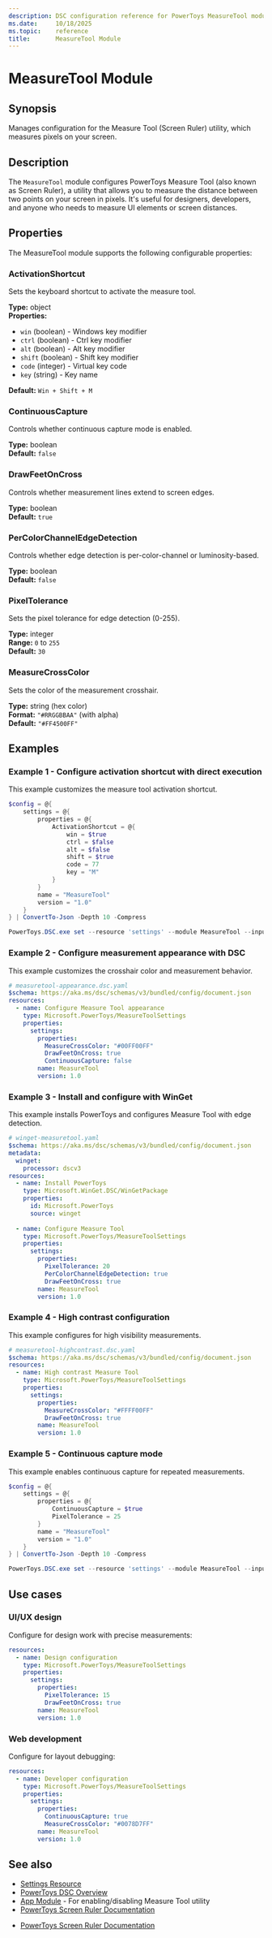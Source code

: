 ```yaml
---
description: DSC configuration reference for PowerToys MeasureTool module
ms.date:     10/18/2025
ms.topic:    reference
title:       MeasureTool Module
---
```


# MeasureTool Module

## Synopsis

Manages configuration for the Measure Tool (Screen Ruler) utility, which measures pixels on your screen.

## Description

The `MeasureTool` module configures PowerToys Measure Tool (also known as Screen Ruler), a utility that allows you to measure the distance between two points on your screen in pixels. It's useful for designers, developers, and anyone who needs to measure UI elements or screen distances.

## Properties

The MeasureTool module supports the following configurable properties:

### ActivationShortcut

Sets the keyboard shortcut to activate the measure tool.

**Type:** object  
**Properties:**
- `win` (boolean) - Windows key modifier
- `ctrl` (boolean) - Ctrl key modifier
- `alt` (boolean) - Alt key modifier
- `shift` (boolean) - Shift key modifier
- `code` (integer) - Virtual key code
- `key` (string) - Key name

**Default:** `Win + Shift + M`

### ContinuousCapture

Controls whether continuous capture mode is enabled.

**Type:** boolean  
**Default:** `false`

### DrawFeetOnCross

Controls whether measurement lines extend to screen edges.

**Type:** boolean  
**Default:** `true`

### PerColorChannelEdgeDetection

Controls whether edge detection is per-color-channel or luminosity-based.

**Type:** boolean  
**Default:** `false`

### PixelTolerance

Sets the pixel tolerance for edge detection (0-255).

**Type:** integer  
**Range:** `0` to `255`  
**Default:** `30`

### MeasureCrossColor

Sets the color of the measurement crosshair.

**Type:** string (hex color)  
**Format:** `"#RRGGBBAA"` (with alpha)  
**Default:** `"#FF4500FF"`

## Examples

### Example 1 - Configure activation shortcut with direct execution

This example customizes the measure tool activation shortcut.

```powershell
$config = @{
    settings = @{
        properties = @{
            ActivationShortcut = @{
                win = $true
                ctrl = $false
                alt = $false
                shift = $true
                code = 77
                key = "M"
            }
        }
        name = "MeasureTool"
        version = "1.0"
    }
} | ConvertTo-Json -Depth 10 -Compress

PowerToys.DSC.exe set --resource 'settings' --module MeasureTool --input $config
```

### Example 2 - Configure measurement appearance with DSC

This example customizes the crosshair color and measurement behavior.

```yaml
# measuretool-appearance.dsc.yaml
$schema: https://aka.ms/dsc/schemas/v3/bundled/config/document.json
resources:
  - name: Configure Measure Tool appearance
    type: Microsoft.PowerToys/MeasureToolSettings
    properties:
      settings:
        properties:
          MeasureCrossColor: "#00FF00FF"
          DrawFeetOnCross: true
          ContinuousCapture: false
        name: MeasureTool
        version: 1.0
```

### Example 3 - Install and configure with WinGet

This example installs PowerToys and configures Measure Tool with edge detection.

```yaml
# winget-measuretool.yaml
$schema: https://aka.ms/dsc/schemas/v3/bundled/config/document.json
metadata:
  winget:
    processor: dscv3
resources:
  - name: Install PowerToys
    type: Microsoft.WinGet.DSC/WinGetPackage
    properties:
      id: Microsoft.PowerToys
      source: winget
  
  - name: Configure Measure Tool
    type: Microsoft.PowerToys/MeasureToolSettings
    properties:
      settings:
        properties:
          PixelTolerance: 20
          PerColorChannelEdgeDetection: true
          DrawFeetOnCross: true
        name: MeasureTool
        version: 1.0
```

### Example 4 - High contrast configuration

This example configures for high visibility measurements.

```yaml
# measuretool-highcontrast.dsc.yaml
$schema: https://aka.ms/dsc/schemas/v3/bundled/config/document.json
resources:
  - name: High contrast Measure Tool
    type: Microsoft.PowerToys/MeasureToolSettings
    properties:
      settings:
        properties:
          MeasureCrossColor: "#FFFF00FF"
          DrawFeetOnCross: true
        name: MeasureTool
        version: 1.0
```

### Example 5 - Continuous capture mode

This example enables continuous capture for repeated measurements.

```powershell
$config = @{
    settings = @{
        properties = @{
            ContinuousCapture = $true
            PixelTolerance = 25
        }
        name = "MeasureTool"
        version = "1.0"
    }
} | ConvertTo-Json -Depth 10 -Compress

PowerToys.DSC.exe set --resource 'settings' --module MeasureTool --input $config
```

## Use cases

### UI/UX design

Configure for design work with precise measurements:

```yaml
resources:
  - name: Design configuration
    type: Microsoft.PowerToys/MeasureToolSettings
    properties:
      settings:
        properties:
          PixelTolerance: 15
          DrawFeetOnCross: true
        name: MeasureTool
        version: 1.0
```

### Web development

Configure for layout debugging:

```yaml
resources:
  - name: Developer configuration
    type: Microsoft.PowerToys/MeasureToolSettings
    properties:
      settings:
        properties:
          ContinuousCapture: true
          MeasureCrossColor: "#0078D7FF"
        name: MeasureTool
        version: 1.0
```

## See also

- [Settings Resource][01]
- [PowerToys DSC Overview][02]
- [App Module][03] - For enabling/disabling Measure Tool utility
- [PowerToys Screen Ruler Documentation][04]

<!-- Link reference definitions -->
[01]: ../settings-resource.md
[02]: ../overview.md
[03]: ./App.md
[04]: https://learn.microsoft.com/windows/powertoys/screen-ruler
- [PowerToys Screen Ruler Documentation](https://learn.microsoft.com/windows/powertoys/screen-ruler)
